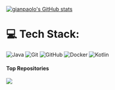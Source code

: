 [![gianpaolo's GitHub stats](https://github-readme-stats.vercel.app/api?username=gianpaolof)](https://github.com/gianpaolof/github-readme-stats)

# 💻 Tech Stack:
 ![Java](https://img.shields.io/badge/java-%23ED8B00.svg?style=plastic&logo=openjdk&logoColor=white) ![Git](https://img.shields.io/badge/git-%23F05033.svg?style=plastic&logo=git&logoColor=white) ![GitHub](https://img.shields.io/badge/github-%23121011.svg?style=plastic&logo=github&logoColor=white) ![Docker](https://img.shields.io/badge/docker-%230db7ed.svg?style=plastic&logo=docker&logoColor=white) ![Kotlin](https://img.shields.io/badge/Kotlin-B125EA?style=for-the-badge&logo=kotlin&logoColor=white)
<br/>


#### Top Repositories

<a href="https://github.com/gianpaolof/gianpaolof.github.io">
  <img align="center" src="https://github-readme-stats.vercel.app/api/pin/?username=gianpaolof&repo=gianpaolof.github.io&theme=buefy" />
</a>
